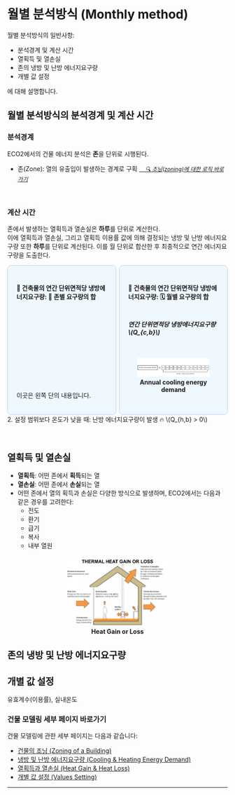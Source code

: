# 월별 분석방식 (Monthly method)
월별 분석방식의 일반사항:   

- 분석경계 및 계산 시간
- 열획득 및 열손실
- 존의 냉방 및 난방 에너지요구량
- 개별 값 설정   

에 대해 설명합니다.

## 월별 분석방식의 분석경계 및 계산 시간
### 분석경계
ECO2에서의 건물 에너지 분석은 **존**을 단위로 시행된다.   
- 존(Zone): 열의 유출입이 발생하는 경계로 구획 <span style="font-size: 0.9em; font-style: italic;">[&nbsp;&nbsp;&nbsp;&nbsp;🔍 조닝(zoning)에 대한 로직 바로가기](../1.%20ECO2%20Logic%20Guide/Zoning.md)</span>


<br>

### 계산 시간

존에서 발생하는 열획득과 열손실은 **하루**를 단위로 계산한다.   
이에 열획득과 열손실, 그리고 열획득 이용률 값에 의해 결정되는 냉방 및 난방 에너지요구량 또한 **하루**를 단위로 계산된다. 이를 월 단위로 합산한 후 최종적으로 연간 에너지요구량을 도출한다.


<div style="display: flex; gap: 0.5em; align-items: stretch;">
    <div style="
    flex: 1;
    background: #f0f8ff;
    border: 1px solid #aad4ff;
    border-radius: 8px;
    padding: 20px;
    display: flex;
    flex-direction: column;
    justify-content: space-between;
  ">
    <h4> 🔹 건축물의 연간 단위면적당 냉방에너지요구량: 📐 존별 요구량의 합</h4>
    <h5></h5>
    <p>이곳은 왼쪽 단의 내용입니다.</p>
  </div>
    <div style="
    flex: 1;
    background: #f0f8ff;
    border: 1px solid #aad4ff;
    border-radius: 8px;
    padding: 20px;
    display: flex;
    flex-direction: column;
    justify-content: space-between;
  ">
    <h4> 🔹 건축물의 연간 단위면적당 냉방에너지요구량: 🗓️ 월별 요구량의 합</h4>
    <h5>연간 단위면적당 냉방에너지요구량 \(Q_{c,b}\)</h5>
    <p><center>
  <img src="../../images/adjusted_left_box_width_c.png" style="max-width: 80%;" alt="Annual & monthly cooling energy demand">
  <div><strong>Annual cooling energy demand</strong></div>
</center>
</p>
  </div>
</div>
2. 설정 범위보다 온도가 낮을 때: 난방 에너지요구량이 발생 🔥 \(Q_{h,b} > 0\)   


&nbsp;<br>


## 열획득 및 열손실
- **열획득**: 어떤 존에서 **획득**되는 열 
- **열손실**: 어떤 존에서 **손실**되는 열
- 어떤 존에서 열의 획득과 손실은 다양한 방식으로 발생하며, ECO2에서는 다음과 같은 경우를 고려한다:
    - 전도
    - 환기
    - 급기
    - 복사
    - 내부 열원

<figure style="text-align: center;">
  <img src="../../_images/Heat gain or loss.png" style="max-width: 60%;" alt="Annual & monthly cooling energy demand">
  <figcaption><strong>Heat Gain or Loss</strong></figcaption>
</figure>


## 존의 냉방 및 난방 에너지요구량

## 개별 값 설정
유효계수(이용률), 실내온도



### 건물 모델링 세부 페이지 바로가기

건물 모델링에 관한 세부 페이지는 다음과 같습니다:

- [건물의 조닝 (Zoning of a Building)](./Zoning.md)
- [냉방 및 난방 에너지요구량 (Cooling & Heating Energy Demand)](./Cooling_heating_energy_demand.md)
- [열획득과 열손실 (Heat Gain & Heat Loss)](./Heat_gain_loss.md)
- [개별 값 설정 (Values Setting)](./Value.md)

---